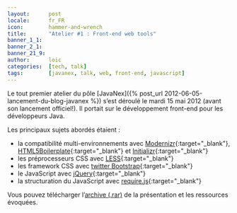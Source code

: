 ```yaml
---
layout:      post
locale:      fr_FR
icon:        hammer-and-wrench
title:       "Atelier #1 : Front-end web tools"
banner_1_1:  
banner_2_1:  
banner_21_9: 
author:      loic
categories:  [tech, talk]
tags:        [javanex, talk, web, front-end, javascript]
---
```


Le tout premier atelier du pôle [JavaNex]({% post_url 2012-06-05-lancement-du-blog-javanex %}) s’est déroulé le mardi 15 mai 2012 (avant son lancement officiel!).
Il portait sur le développement front-end pour les développeurs Java.

Les principaux sujets abordés étaient :

- la compatibilité multi-environnements avec [Modernizr](https://modernizr.com){:target="_blank"},
[HTML5Boilerplate](http://fr.html5boilerplate.com){:target="_blank"} et [Initializr](http://www.initializr.com){:target="_blank"}
- les préprocesseurs CSS avec [LESS](http://lesscss.org){:target="_blank"}
- les framework CSS avec [twitter Bootstrap](https://getbootstrap.com){:target="_blank"}
- le JavaScript avec [jQuery](https://jquery.com){:target="_blank"}
- la structuration du JavaScript avec [require.js](https://requirejs.org){:target="_blank"}

Vous pouvez télécharger l’[archive (.rar)](/assets/posts/2012/05/15/front-end-web-tools.rar) de la présentation et les ressources évoquées.
